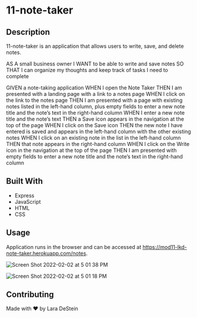 # 11-note-taker

## Description

11-note-taker is an application that allows users to write, save, and delete notes. 

AS A small business owner
I WANT to be able to write and save notes
SO THAT I can organize my thoughts and keep track of tasks I need to complete

GIVEN a note-taking application
WHEN I open the Note Taker
THEN I am presented with a landing page with a link to a notes page
WHEN I click on the link to the notes page
THEN I am presented with a page with existing notes listed in the left-hand column, plus empty fields to enter a new note title and the note’s text in the right-hand column
WHEN I enter a new note title and the note’s text
THEN a Save icon appears in the navigation at the top of the page
WHEN I click on the Save icon
THEN the new note I have entered is saved and appears in the left-hand column with the other existing notes
WHEN I click on an existing note in the list in the left-hand column
THEN that note appears in the right-hand column
WHEN I click on the Write icon in the navigation at the top of the page
THEN I am presented with empty fields to enter a new note title and the note’s text in the right-hand column

## Built With
* Express
* JavaScript
* HTML
* CSS

## Usage

Application runs in the browser and can be accessed at https://mod11-lkd-note-taker.herokuapp.com/notes.

![Screen Shot 2022-02-02 at 5 01 38 PM](https://user-images.githubusercontent.com/88476888/152288045-8d0f05aa-d7c1-47d5-b57b-08eaa137ab0e.png)


![Screen Shot 2022-02-02 at 5 01 18 PM](https://user-images.githubusercontent.com/88476888/152288029-14969627-0ea5-4219-bd75-53635ab67b7c.png)


## Contributing
Made with &hearts; by Lara DeStein

